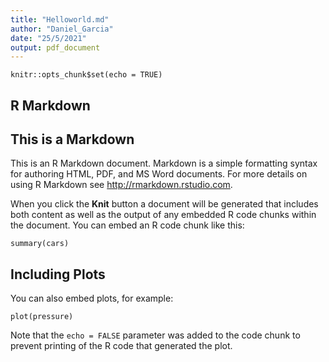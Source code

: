 ```yaml
---
title: "Helloworld.md"
author: "Daniel_Garcia"
date: "25/5/2021"
output: pdf_document
---
```


```{r setup, include=FALSE}
knitr::opts_chunk$set(echo = TRUE)
```

## R Markdown
## This is a Markdown

This is an R Markdown document. Markdown is a simple formatting syntax for authoring HTML, PDF, and MS Word documents. For more details on using R Markdown see <http://rmarkdown.rstudio.com>.

When you click the **Knit** button a document will be generated that includes both content as well as the output of any embedded R code chunks within the document. You can embed an R code chunk like this:

```{r cars}
summary(cars)
```

## Including Plots

You can also embed plots, for example:

```{r pressure, echo=FALSE}
plot(pressure)
```

Note that the `echo = FALSE` parameter was added to the code chunk to prevent printing of the R code that generated the plot.
